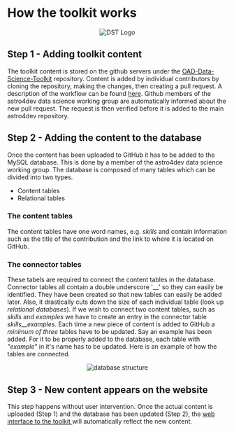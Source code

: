 How the toolkit works
===================

<p align="center"><img src="https://raw.githubusercontent.com/astro4dev/OAD-Data-Science-Toolkit/master/img/DST_logo_250px.png" alt="DST Logo"/></p>

## Step 1 - Adding toolkit content
The toolkit content is stored on the github servers under the <a href="https://github.com/astro4dev/OAD-Data-Science-Toolkit" target="_blank">OAD-Data-Science-Toolkit</a> repository. Content is added by individual contributors by cloning the repository, making the changes, then creating a pull request. A description of the workflow can be found [here](CONTRIBUTING.md). Github members of the astro4dev data science working group are automatically informed about the new pull request. The request is then verified before it is added to the main astro4dev repository.

## Step 2 - Adding the content to the database

Once the content has been uploaded to GitHub it has to be added to the MySQL database. This is done by a member of the astro4dev data science working group. The database is composed of many tables which can be divided into two types.

- Content tables
- Relational tables

### The content tables
The content tables have one word names, e.g. _skills_ and contain information such as the title of the contribution and the link to where it is located on GitHub.

### The connector tables
These tabels are required to connect the content tables in the database. Connector tables all contain a double underscore '__' so they can easily be identified. They have been created so that new tables can easily be added later. Also, it drastically cuts down the size of each individual table (look up _relational databases_). If we wish to connect two content tables, such as _skills_ and _examples_ we have to create an entry in the connector table _skills__examples_. Each time a new piece of content is added to GitHub a *minimum of three* tables have to be updated. Say an example has been added. For it to be properly added to the database, each table with _"example"_ in it's name has to be updated. Here is an example of how the tables are connected.

<p align="center"><img src="https://raw.githubusercontent.com/astro4dev/OAD-Data-Science-Toolkit/master/img/database_structure.png" alt="database structure"/></p>

## Step 3 - New content appears on the website

This step happens without user intervention. Once the actual content is uploaded (Step 1) and the database has been updated (Step 2), the <a href="https://datascience.astro4dev.org/toolkit.php">web interface to the toolkit </a> will automatically reflect the new content.
